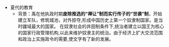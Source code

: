 - 夏代的教育
	- 背景：禹在他执政时期**废除推选的“禅让”制而实行传子的“世袭”制**，开始建立军队，修筑城池，对外掠夺,形成中国历史上第一个奴隶制国家。是当时疆域最大的国家。 在奴隶社会的井田制条件下,统治者建立以国王为核心的国家行政管理机构,以此来维护奴隶主的统治。由于经济上扩大交流范围和政治上实施政令的需要,使文字有了新的发展。